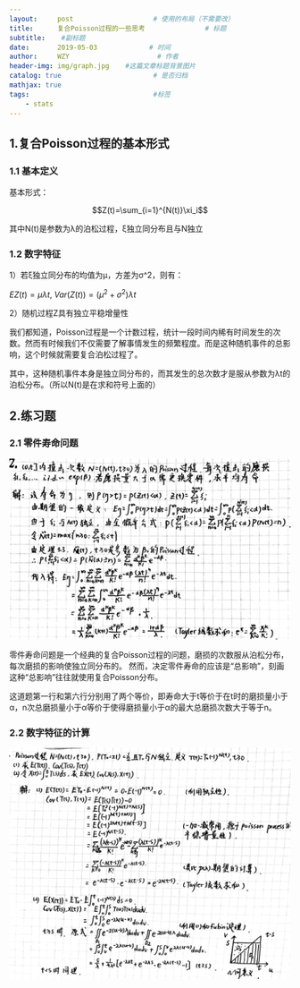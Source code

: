 ```yaml
---
layout:     post                    # 使用的布局（不需要改）
title:      复合Poisson过程的一些思考               # 标题 
subtitle:    #副标题
date:       2019-05-03             # 时间
author:     WZY                      # 作者
header-img: img/graph.jpg    #这篇文章标题背景图片
catalog: true                       # 是否归档
mathjax: true
tags:                               #标签
    - stats
--- 
```


## 1.复合Poisson过程的基本形式

### 1.1 基本定义

基本形式：

$$Z(t)=\sum_{i=1}^{N(t)}\xi_i$$

其中N(t)是参数为λ的泊松过程，ξ独立同分布且与N独立

### 1.2 数字特征

1）若ξ独立同分布的均值为μ，方差为σ^2，则有：

$EZ(t)=\mu\lambda t$, $Var(Z(t))=(\mu^2+\sigma^2)\lambda t$

2）随机过程Z具有独立平稳增量性

我们都知道，Poisson过程是一个计数过程，统计一段时间内稀有时间发生的次数。然而有时候我们不仅需要了解事情发生的频繁程度。而是这种随机事件的总影响，这个时候就需要复合泊松过程了。

其中，这种随机事件本身是独立同分布的，而其发生的总次数才是服从参数为λt的泊松分布。（所以N(t)是在求和符号上面的）


## 2.练习题

### 2.1 零件寿命问题

![](https://github.com/Tinky2013/My-class-expansion/raw/master/img/071-7477-2.JPG)

零件寿命问题是一个经典的复合Poisson过程的问题，磨损的次数服从泊松分布，每次磨损的影响使独立同分布的。
然而，决定零件寿命的应该是“总影响”，刻画这种“总影响”往往就使用复合Poisson分布。

这道题第一行和第六行分别用了两个等价，即寿命大于t等价于在t时的磨损量小于α，n次总磨损量小于α等价于使得磨损量小于α的最大总磨损次数大于等于n。

### 2.2 数字特征的计算

![](https://github.com/Tinky2013/My-class-expansion/raw/master/img/071-7477-3.JPG)
